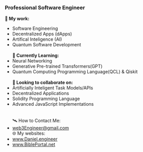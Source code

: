 ### Professional Software Engineer
**📖 My work:**
- Software Engineering
- Decentralized Apps (dApps)
- Artifical Inteligence (AI)
- Quantum Software Development<br><br>
**🌱 Currently Learning:**
- Neural Networking
- Generative Pre-trained Transformers(GPT)
- Quantum Computing Programming Language(QCL) & Qiskit<br><br>
**🌳 Looking to collaborate on:**
- Artificially Inteligent Task Models/APIs
- Decentralized Applications
- Solidity Programming Language
- Advanced JavaScript Implementations<br><br><br>
🛰️ How to Contact Me:<br>
- web3Engineer@gmail.com<br>
🌐 My websites:<br>
- www.Daniel.engineer<br>
- www.BiblePortal.net<br>
